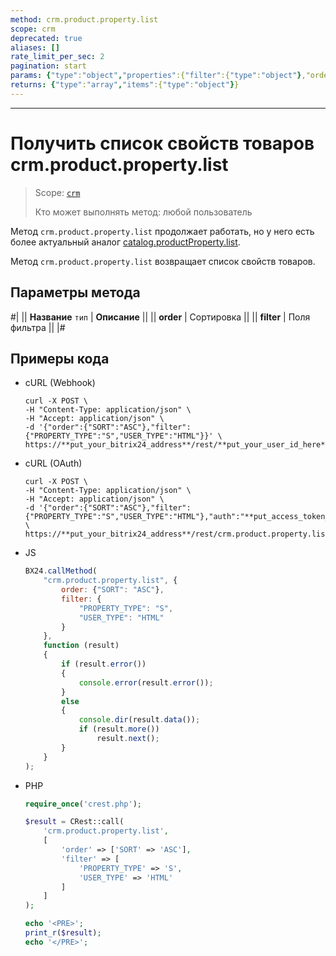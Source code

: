 ```yaml
---
method: crm.product.property.list
scope: crm
deprecated: true
aliases: []
rate_limit_per_sec: 2
pagination: start
params: {"type":"object","properties":{"filter":{"type":"object"},"order":{"type":"object"},"select":{"type":"array","items":{"type":"string"}},"start":{"type":["integer","string"]}}}
returns: {"type":"array","items":{"type":"object"}}
---
```



---

# Получить список свойств товаров crm.product.property.list

> Scope: [`crm`](../../../scopes/permissions.md)
>
> Кто может выполнять метод: любой пользователь



Метод `crm.product.property.list` продолжает работать, но у него есть более актуальный аналог [catalog.productProperty.list](../../../catalog/product-property/catalog-product-property-list.md).



Метод `crm.product.property.list` возвращает список свойств товаров.

## Параметры метода



#|
|| **Название**
`тип` | **Описание** ||
|| **order** |  Сортировка ||
|| **filter** | Поля фильтра ||
|#

## Примеры кода





- cURL (Webhook)

    ```http
    curl -X POST \
    -H "Content-Type: application/json" \
    -H "Accept: application/json" \
    -d '{"order":{"SORT":"ASC"},"filter":{"PROPERTY_TYPE":"S","USER_TYPE":"HTML"}}' \
    https://**put_your_bitrix24_address**/rest/**put_your_user_id_here**/**put_your_webbhook_here**/crm.product.property.list
    ```

- cURL (OAuth)

    ```http
    curl -X POST \
    -H "Content-Type: application/json" \
    -H "Accept: application/json" \
    -d '{"order":{"SORT":"ASC"},"filter":{"PROPERTY_TYPE":"S","USER_TYPE":"HTML"},"auth":"**put_access_token_here**"}' \
    https://**put_your_bitrix24_address**/rest/crm.product.property.list
    ```

- JS

    ```js
    BX24.callMethod(
        "crm.product.property.list", {
            order: {"SORT": "ASC"},
            filter: {
                "PROPERTY_TYPE": "S",
                "USER_TYPE": "HTML"
            }
        },
        function (result)
        {
            if (result.error())
            {
                console.error(result.error());
            }
            else
            {
                console.dir(result.data());
                if (result.more())
                    result.next();
            }
        }
    );
    ```

- PHP

    ```php
    require_once('crest.php');

    $result = CRest::call(
        'crm.product.property.list',
        [
            'order' => ['SORT' => 'ASC'],
            'filter' => [
                'PROPERTY_TYPE' => 'S',
                'USER_TYPE' => 'HTML'
            ]
        ]
    );

    echo '<PRE>';
    print_r($result);
    echo '</PRE>';
    ```


